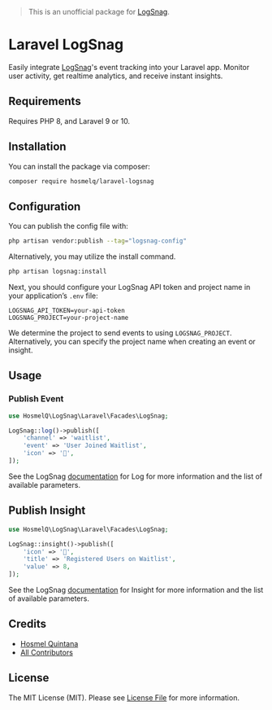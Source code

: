 > This is an unofficial package for [LogSnag](https://logsnag.com).

# Laravel LogSnag

Easily integrate [LogSnag](https://logsnag.com)'s event tracking into your Laravel app. Monitor user activity, 
get realtime analytics, and receive instant insights.

## Requirements

Requires PHP 8, and Laravel 9 or 10.

## Installation

You can install the package via composer:

```sh
composer require hosmelq/laravel-logsnag
```

## Configuration

You can publish the config file with:

```sh
php artisan vendor:publish --tag="logsnag-config"
```

Alternatively, you may utilize the install command.

```sh
php artisan logsnag:install
```

Next, you should configure your LogSnag API token and project name in your application’s `.env` file:

```dosini
LOGSNAG_API_TOKEN=your-api-token
LOGSNAG_PROJECT=your-project-name
```

We determine the project to send events to using `LOGSNAG_PROJECT`. Alternatively, you can specify
the project name when creating an event or insight.

## Usage

### Publish Event

```php
use HosmelQ\LogSnag\Laravel\Facades\LogSnag;

LogSnag::log()->publish([
    'channel' => 'waitlist',
    'event' => 'User Joined Waitlist',
    'icon' => '🎉',
]);
```

See the LogSnag [documentation](https://docs.logsnag.com/endpoints/log) for Log for more information 
and the list of available parameters.

## Publish Insight

```php
use HosmelQ\LogSnag\Laravel\Facades\LogSnag;

LogSnag::insight()->publish([
    'icon' => '🎉',
    'title' => 'Registered Users on Waitlist',
    'value' => 8,
]);
```

See the LogSnag [documentation](https://docs.logsnag.com/endpoints/insight) for Insight for more information
and the list of available parameters.

## Credits

- [Hosmel Quintana](https://github.com/hosmelq)
- [All Contributors](../../contributors)

## License

The MIT License (MIT). Please see [License File](LICENSE) for more information.
